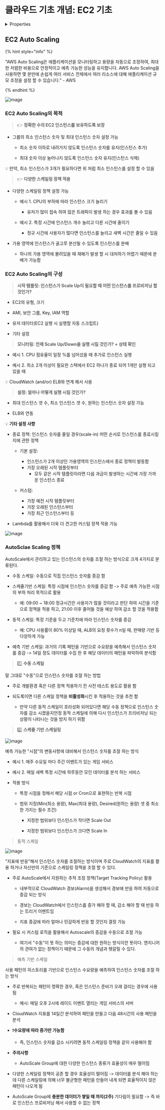 # 클라우드 기초 개념: EC2 기초

<details>

<summary>Properties</summary>

:pencil:2024.09.04

:page_facing_up: [AWS 강의실](https://www.inflearn.com/course/%EC%89%BD%EA%B2%8C-%EC%84%A4%EB%AA%85%ED%95%98%EB%8A%94-aws-%EA%B8%B0%EC%B4%88/dashboard)

</details>

## EC2 Auto Scaling

{% hint style="info" %}

"AWS Auto Scaling은 애플리케이션을 모니터링하고 용량을 자동으로 조정하여, 최대한 저렴한 비용으로 안정적이고 예측 가능한 성능을 유지합니다. AWS Auto Scaling을 사용하면 몇 분만에 손쉽게 여러 서비스 전체에서 여러 리소스에 대해 애플리케이션 규모 조정을 설정 할 수 있습니다." - AWS

{% endhint %}

![image](../../../.gitbook/assets/aws_autoscaling_list.png)



### EC2 Auto Scaling의 목적

> :point_right: **정확한 수의 EC2 인스턴스를 보유하도록 보장**

- 그룹의 최소 인스턴스 숫자 및 최대 인스턴스 숫자 설정 가능

    - 최소 숫자 이하로 내려가지 않도록 인스턴스 숫자를 유지(인스턴스 추가)

    - 최대 숫자 이상 늘어나지 않도록 인스턴스 숫자 유지(인스턴스 삭제)

:bulb: 만약, 최소 인스턴스가 3개가 필요하다면 위 처럼 최소 인스턴스를 설정 할 수 있음

> :point_right: **다양한 스케일링 정책 적용**

- 다양한 스케일링 정책 설정 가능

    - 예시 1. CPU의 부하에 따라 인스턴스 크기 늘리기
        - 유저가 많이 접속 하여 많은 트래픽이 발생 하는 경우 효과를 볼 수 있음

    - 예시 2. 특정 시간에 인스턴스 개수 늘리고 다른 시간에 줄이기
        - 정규 시간에 사용자가 많다면 인스턴스를 늘리고 새벽 시간은 줄일 수 있음
    
- 가용 영역에 인스턴스가 골고루 분산될 수 있도록 인스턴스를 분배
    - 하나의 가용 영역에 몰려있을 때 재해가 발생 할 시 대처하기 어렵기 때문에 분배가 가능함


### EC2 Auto Scaling의 구성

> **시작 템플릿: 인스턴스가 Scale Up이 필요할 때 어떤 인스턴스를 프로비저닝 할 것인가?**

- EC2의 유형, 크기

- AMI, 보안 그룹, Key, IAM 역할

- 유저 데이터(EC2 실행 시 실행할 자동 스크립트)

- 기타 설정


> **모니터링: 언제 Scale Up/Down을 실행 시킬 것인가? + 상태 확인**

- 예시 1. CPU 점유율이 일정 %를 넘어섰을 때 추가로 인스턴스 실행

- 예시 2. 최소 2개 이상이 필요한 스택에서 EC2 하나가 종료 되어 1개만 실행 되고 있을 때


:bulb: CloudWatch (and/or) ELB와 연계 해서 사용


> **설정: 얼마나 어떻게 실행 시킬 것인가?**

- 최대 인스턴스 갯 수, 최소 인스턴스 갯 수, 원하는 인스턴스 숫자 설정 가능

- ELB와 연동


:bulb: **기타 설정 사항**

- 종료 정책: 인스턴스 숫자를 줄일 경우(scale-in) 어떤 순서로 인스턴스를 종료시킬지에 관한 정책
    - 기본 설정:
        - 인스턴스가 2개 이상인 가용영역의 인스턴스에서 종료 정책이 발동함
        - 가장 오래된 시작 템플릿부터
            - 모두 같은 시작 템플릿이라면 다음 과금이 발생하는 시간에 가장 가까운 인스턴스 종료
    
    - 커스텀:
        - 가장 예전 시작 템플릿부터
        - 가장 오래된 인스턴스부터
        - 가장 최근 인스턴스부터 등
    
- Lambda를 활용해서 더욱 더 견고한 커스텀 정책 적용 가능


![image](../../../.gitbook/assets/ec2_autoscaling_run.png)


### AutoSclae Scaling 정책

AutoScale에서 관리하고 있는 인스턴스의 숫자를 조절 하는 방식으로 크게 4가지로 분류된다.

- 수동 스케일: 수동으로 직접 인스턴스 숫자를 증감 함

- 스케쥴기반 스케일: 특정 시점에 인스턴스 숫자를 증감 함 -> 주로 예측 가능한 시점의 부하 처리 목적으로 활용
    -  예: 09:00 ~ 18:00 정규시간은 사용자가 많을 것이라고 판단 하여 시간을 기준으로 정책을 적용 하고, 21:00 이후 줄어들 것을 예상 하여 감소 할 것을 적용함

- 동적 스케일: 특정 기준을 두고 기준치에 따라 인스턴스 숫자를 증감
    - 예: CPU 사용률이 80% 이상일 때, ALB의 요청 횟수가 n일 때, 판매량 기반 등 다양하게 가능

- 예측 기반 스케일: 과거의 기록 패턴을 기반으로 수요량을 예측해서 인스턴스 숫자를 증감 -> 14일 정도 데이터를 수집 한 후 해당 데이터의 패턴을 파악하여 분석함

> 1️⃣ **수동 스케일**

말 그대로 "수동"으로 인스턴스 숫자를 조절 하는 방법

- 주로 개발환경 혹은 다른 정책 적용하기 전 사전 테스트 용도로 활용 함

- 되도록이면 다른 스케일 정책을 **비활성화**시킨 후 적용하는 것을 추천 함
    - 만약 다른 동적 스케일이 호라성화 되어있다면 해당 수동 정책으로 인스턴스 숫자를 감소 시켰을지언정 동적 스케일에 의해 다시 인스턴스가 프리비저닝 되는 상황이 나타나는 것을 방지 하기 위함


> 2️⃣ **스케줄 기반 스케일링**

![image](../../../.gitbook/assets/scaling.png)

예측 가능한 "시점"의 변동사항에 대비해서 인스턴스 숫자를 조절 하는 방식

- 예시 1. 매주 수요일 마다 주간 이벤트가 있는 게임 서비스

- 예시 2. 매일 새벽 특정 시간에 하루동안 모인 데이터를 분석 하는 서비스

- 적용 방식
    - 특정 시점을 정해서 해당 시점 or Cron으로 표현하는 반복 시점

    - 범위 지정(Min(최소 용량), Max(최대 용량), Desired(원하는 용량) 셋 중 최소 한 가지는 필수 조건)
        - 지정한 범위보다 인스턴스가 작다면 Scale Out

        - 지정한 범위보다 인스턴스가 크다면 Scale In


> 동적 스케일

![image](../../../.gitbook/assets/auto_scaling.png)

"지표에 반응"해서 인스턴스 숫자를 조절하는 방식이며 주로 CloudWatch의 지표를 활용 하거나 자신만의 기준으로 스케일링 정책을 조절 할 수 있다.

- 주로 AutoScale에서 지원하는 추적 조정 정책(Target Tracking Policy) 활용
    - 내부적으로 CloudWatch 경보(Alarm)을 생성해서 경보에 반응 하여 자동으로 증감 되는 방식

    - 경보는 CloudWatch에서 인스턴스를 증가 해야 할 때, 감소 해야 할 때 반응 하는 트리거 이벤트임

    - 지표 증감에 따라 얼마나 민감하게 반응 할 것인지 결정 가능

- 필요 시 커스텀 로직을 활용해서 Autoscale의 증감을 수동으로 조절 가능
    - 여기서 "수동"이 뜻 하는 의미는 증감에 대한 원하는 방식이란 뜻이다. 엔지니어의 관여가 없는 정책이기 때문에 그 수동의 개념과 헷갈릴 수 있다.

> 예측 기반 스케일

사용 패턴의 히스토리를 기반으로 인스턴스 수요량을 예측하여 인스턴스 숫자를 조절 하는 방식

- 주로 반복되는 패턴이 명확한 경우, 혹은 인스턴스 준비가 오래 걸리는 경우에 사용 됨
    - 예시: 매일 오후 2시에 레이드 이벤트 열리는 게임 서비스의 서버

- CloudWatch 지표를 14일간 분석하여 패턴을 만들고 다음 48시간의 사용 패턴을 분석

- ❗️**수요량에 따라 증가만 가능함**
    - 즉, 인스턴스 숫자를 감소 시키려면 동적 스케일링 정책을 같이 사용해야 함

- **주의사항**

    - AutoScale Group에 대한 다양한 인스턴스 종류가 효율성이 매우 떨어짐

- 다양한 스케일링 정책이 공존 할 경우 효율성이 떨어짐 -> 데이터를 분석 해야 하는데 다른 스케일링에 의해 너무 불균형한 패턴을 만들어 내게 되면 효율적이지 않은 패턴이 나오게 됨

- AutoScale Group에 **충분한 데이터가 쌓일 때 까지(2주)** 기다림이 필요함 -> 즉 바로 인스턴스 프로비저닝 해서 사용할 수 없는 정책

